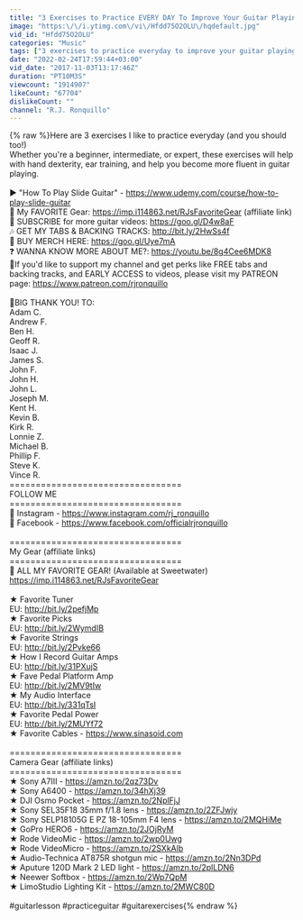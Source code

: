 ```yaml
---
title: "3 Exercises to Practice EVERY DAY To Improve Your Guitar Playing | Lesson - How To - Tutorial"
image: "https:\/\/i.ytimg.com\/vi\/Hfdd75O2OLU\/hqdefault.jpg"
vid_id: "Hfdd75O2OLU"
categories: "Music"
tags: ["3 exercises to practice everyday to improve your guitar playing | lesson - how to - tutorial","3 guitar exercises","3 excercises to practice on guitar"]
date: "2022-02-24T17:59:44+03:00"
vid_date: "2017-11-03T13:17:46Z"
duration: "PT10M3S"
viewcount: "1914907"
likeCount: "67704"
dislikeCount: ""
channel: "R.J. Ronquillo"
---
```

{% raw %}Here are 3 exercises I like to practice everyday (and you should too!)<br />Whether you're a beginner, intermediate, or expert, these exercises will help with hand dexterity, ear training, and help you become more fluent in guitar playing. <br /><br />▶️ &quot;How To Play Slide Guitar&quot; - <a rel="nofollow" target="blank" href="https://www.udemy.com/course/how-to-play-slide-guitar">https://www.udemy.com/course/how-to-play-slide-guitar</a><br />🧡 My FAVORITE Gear: <a rel="nofollow" target="blank" href="https://imp.i114863.net/RJsFavoriteGear">https://imp.i114863.net/RJsFavoriteGear</a> (affiliate link)<br />🎸 SUBSCRIBE for more guitar videos: <a rel="nofollow" target="blank" href="https://goo.gl/D4w8aF">https://goo.gl/D4w8aF</a><br />🎶 GET MY TABS &amp; BACKING TRACKS:  <a rel="nofollow" target="blank" href="http://bit.ly/2HwSs4f">http://bit.ly/2HwSs4f</a><br />👕 BUY MERCH HERE: <a rel="nofollow" target="blank" href="https://goo.gl/Uye7mA">https://goo.gl/Uye7mA</a><br />❓ WANNA KNOW MORE ABOUT ME?: <a rel="nofollow" target="blank" href="https://youtu.be/8g4Cee6MDK8">https://youtu.be/8g4Cee6MDK8</a><br />🔴If you'd like to support my channel and get perks like FREE tabs and backing tracks, and EARLY ACCESS to videos, please visit my PATREON page: <a rel="nofollow" target="blank" href="https://www.patreon.com/rjronquillo">https://www.patreon.com/rjronquillo</a><br /><br />🤘BIG THANK YOU! TO: <br />Adam C.<br />Andrew F. <br />Ben H.<br />Geoff R.<br />Isaac J.<br />James S.<br />John F.<br />John H.<br />John L.<br />Joseph M.<br />Kent H. <br />Kevin B.<br />Kirk R.<br />Lonnie Z.<br />Michael B.<br />Phillip F.<br />Steve K.<br />Vince R.<br />=================================<br />FOLLOW ME<br />=================================<br />🔴   Instagram - <a rel="nofollow" target="blank" href="https://www.instagram.com/rj_ronquillo">https://www.instagram.com/rj_ronquillo</a><br />🔴   Facebook - <a rel="nofollow" target="blank" href="https://www.facebook.com/officialrjronquillo">https://www.facebook.com/officialrjronquillo</a><br /><br />=================================<br />My Gear (affiliate links)<br />================================= <br />🔴 ALL MY FAVORITE GEAR!  (Available at Sweetwater)<br />     <a rel="nofollow" target="blank" href="https://imp.i114863.net/RJsFavoriteGear">https://imp.i114863.net/RJsFavoriteGear</a><br /><br />★ Favorite Tuner<br />     EU: <a rel="nofollow" target="blank" href="http://bit.ly/2pefjMp">http://bit.ly/2pefjMp</a><br />★ Favorite Picks<br />     EU: <a rel="nofollow" target="blank" href="http://bit.ly/2WymdIB">http://bit.ly/2WymdIB</a><br />★ Favorite Strings<br />     EU: <a rel="nofollow" target="blank" href="http://bit.ly/2Pvke66">http://bit.ly/2Pvke66</a><br />★ How I Record Guitar Amps<br />     EU: <a rel="nofollow" target="blank" href="http://bit.ly/31PXujS">http://bit.ly/31PXujS</a><br />★ Fave Pedal Platform Amp<br />     EU: <a rel="nofollow" target="blank" href="http://bit.ly/2MV9tIw">http://bit.ly/2MV9tIw</a><br />★ My Audio Interface<br />     EU: <a rel="nofollow" target="blank" href="http://bit.ly/331qTsI">http://bit.ly/331qTsI</a><br />★ Favorite Pedal Power<br />     EU: <a rel="nofollow" target="blank" href="http://bit.ly/2MUYf72">http://bit.ly/2MUYf72</a><br />★ Favorite Cables - <a rel="nofollow" target="blank" href="https://www.sinasoid.com">https://www.sinasoid.com</a><br /><br />=================================<br />Camera Gear (affiliate links)<br />=================================<br />★ Sony A7III - <a rel="nofollow" target="blank" href="https://amzn.to/2qz73Dv">https://amzn.to/2qz73Dv</a><br />★ Sony A6400 - <a rel="nofollow" target="blank" href="https://amzn.to/34hXj39">https://amzn.to/34hXj39</a><br />★ DJI Osmo Pocket - <a rel="nofollow" target="blank" href="https://amzn.to/2NplFjJ">https://amzn.to/2NplFjJ</a><br />★ Sony SEL35F18 35mm f/1.8 lens - <a rel="nofollow" target="blank" href="https://amzn.to/2ZFJwjy">https://amzn.to/2ZFJwjy</a><br />★ Sony SELP18105G E PZ 18-105mm F4 lens - <a rel="nofollow" target="blank" href="https://amzn.to/2MQHiMe">https://amzn.to/2MQHiMe</a><br />★ GoPro HERO6 - <a rel="nofollow" target="blank" href="https://amzn.to/2JOjRyM">https://amzn.to/2JOjRyM</a><br />★ Rode VideoMic - <a rel="nofollow" target="blank" href="https://amzn.to/2wp0Uwg">https://amzn.to/2wp0Uwg</a><br />★ Rode VideoMicro - <a rel="nofollow" target="blank" href="https://amzn.to/2SXkAlb">https://amzn.to/2SXkAlb</a><br />★ Audio-Technica AT875R shotgun mic - <a rel="nofollow" target="blank" href="https://amzn.to/2Nn3DPd">https://amzn.to/2Nn3DPd</a><br />★ Aputure 120D Mark 2 LED light - <a rel="nofollow" target="blank" href="https://amzn.to/2plLDN6">https://amzn.to/2plLDN6</a><br />★ Neewer Softbox - <a rel="nofollow" target="blank" href="https://amzn.to/2Wp7QpM">https://amzn.to/2Wp7QpM</a><br />★ LimoStudio Lighting Kit - <a rel="nofollow" target="blank" href="https://amzn.to/2MWC80D">https://amzn.to/2MWC80D</a><br /><br />#guitarlesson #practiceguitar #guitarexercises{% endraw %}
